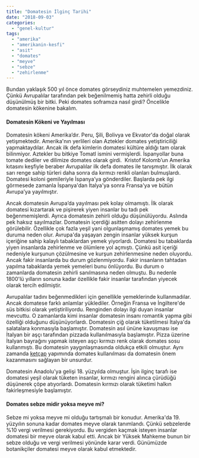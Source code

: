 ```yaml
---
title: "Domatesin İlginç Tarihi"
date: "2018-09-03"
categories: 
  - "genel-kultur"
tags: 
  - "amerika"
  - "amerikanin-kesfi"
  - "asit"
  - "domates"
  - "meyve"
  - "sebze"
  - "zehirlenme"
---
```


Bundan yaklaşık 500 yıl önce domates görseydiniz muhtemelen yemezdiniz. Çünkü Avrupalılar tarafından pek beğenilmemiş hatta zehirli olduğu düşünülmüş bir bitki. Peki domates soframıza nasıl girdi? Öncelikle domatesin kökenine bakalım.

#### Domatesin Kökeni ve Yayılması

Domatesin kökeni Amerika’dır. Peru, Şili, Bolivya ve Ekvator'da doğal olarak yetişmektedir. Amerika'nın yerlileri olan Aztekler domates yetiştiriciliği yapmaktaydılar. Ancak ilk defa kimlerin domatesi kültüre aldığı tam olarak bilinmiyor. Aztekler bu bitkiye Tomatl ismini vermişlerdi. İspanyollar buna tomate dediler ve dilimize domates olarak girdi.  Kristof Kolomb’un Amerika kıtasını keşfiyle beraber Avrupalılar ilk defa domates ile tanışmıştır. İlk olarak sarı renge sahip türleri daha sonra da kırmızı renkli olanları bulmuşlardı. Domatesi koloni gemileriyle İspanya’ya gönderdiler. Başlarda pek ilgi görmesede zamanla İspanya'dan İtalya'ya sonra Fransa'ya ve bütün Avrupa’ya yayılmıştır.

Ancak domatesin Avrupa’da yayılması pek kolay olmamıştı. İlk olarak domatesi kızartarak ve pişirerek yiyen insanlar bu tadı pek beğenmemişlerdi. Ayrıca domatesin zehirli olduğu düşünülüyordu. Aslında pek haksız sayılmazlar. Domatesin içerdiği asitten dolayı zehirlenme görülebilir. Özellikle çok fazla yeşil yani olgunlaşmamış domates yemek bu duruma neden olur. Avrupa'da yaşayan zengin insanlar yüksek kurşun içeriğine sahip kalaylı tabaklardan yemek yiyorlardı. Domatesi bu tabaklarda yiyen insanlarda zehirlenme ve ölümlere yol açmıştı. Çünkü asit içeriği nedeniyle kurşunun çözülmesine ve kurşun zehirlenmesine neden oluyordu. Ancak fakir insanlarda bu durum gözlenmiyordu. Fakir insanların tahtadan yapılma tabaklarda yemek yemeleri bunu önlüyordu. Bu durum o zamanlarda domatesin zehirli sanılmasına neden olmuştu. Bu nedenle 1800'lü yılların sonuna kadar özellikle fakir insanlar tarafından yiyecek olarak tercih edilmiştir.

Avrupalılar tadını beğenmedikleri için genellikle yemeklerinde kullanmadılar. Ancak domatese farklı anlamlar yüklediler. Örneğin Fransa ve İngiltere'de süs bitkisi olarak yetiştiriliyordu. Renginden dolayı ilgi duyan insanlar mevcuttu. O zamanlarda kimi insanlar domatesin insanı romantik yapma gibi özelliği olduğunu düşünüyorlardı. Domatesin çiğ olarak tüketilmesi İtalya'da salatalara konmasıyla başlamıştır. Domatesin asıl ününe kavuşması ise İtalyan bir aşçı tarafından pizzada kullanılmasıyla başlamıştır. Pizza üzerine İtalyan bayrağını yapmak isteyen aşçı kırmızı renk olarak domates sosu kullanmıştı. Bu domatesin yaygınlaşmasında oldukça etkili olmuştur. Aynı zamanda [ketçap](https://sabahlatan.com/blog/ketcabin-tarihcesi/) yapımında domates kullanılması da domatesin önem kazanmasını sağlayan bir unsurdur.

Domatesin Anadolu'ya gelişi 18. yüzyılda olmuştur. İşin ilginç tarafı ise domatesi yeşil olarak tüketen insanlar, kırmızı rengini alınca çürüdüğü düşünerek çöpe atıyorlardı. Domatesin kırmızı olarak tüketimi halkın fakirleşmesiyle başlamıştır.

#### Domates sebze midir yoksa meyve mi?

Sebze mi yoksa meyve mi olduğu tartışmalı bir konudur. Amerika'da 19. yüzyılın sonuna kadar domates meyve olarak tanımlandı. Çünkü sebzelerde %10 vergi verilmesi gerekiyordu. Bu vergiden kaçmak isteyen insanlar domatesi bir meyve olarak kabul etti. Ancak bir Yüksek Mahkeme bunun bir sebze olduğu ve vergi verilmesi yönünde karar verdi. Günümüzde botanikçiler domatesi meyve olarak kabul etmektedir.
